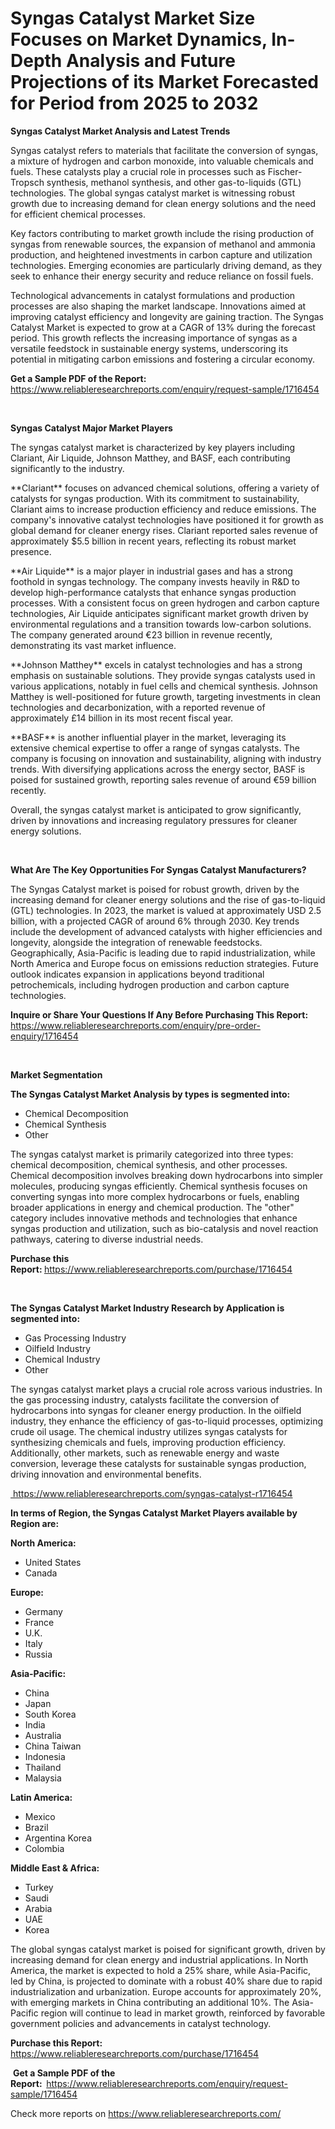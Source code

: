 <p><h1>Syngas Catalyst Market Size Focuses on Market Dynamics, In-Depth Analysis and Future Projections of its Market Forecasted for Period from 2025 to 2032</h1></p><p><strong>Syngas Catalyst Market Analysis and Latest Trends</strong></p>
<p><p>Syngas catalyst refers to materials that facilitate the conversion of syngas, a mixture of hydrogen and carbon monoxide, into valuable chemicals and fuels. These catalysts play a crucial role in processes such as Fischer-Tropsch synthesis, methanol synthesis, and other gas-to-liquids (GTL) technologies. The global syngas catalyst market is witnessing robust growth due to increasing demand for clean energy solutions and the need for efficient chemical processes. </p><p>Key factors contributing to market growth include the rising production of syngas from renewable sources, the expansion of methanol and ammonia production, and heightened investments in carbon capture and utilization technologies. Emerging economies are particularly driving demand, as they seek to enhance their energy security and reduce reliance on fossil fuels. </p><p>Technological advancements in catalyst formulations and production processes are also shaping the market landscape. Innovations aimed at improving catalyst efficiency and longevity are gaining traction. The Syngas Catalyst Market is expected to grow at a CAGR of 13% during the forecast period. This growth reflects the increasing importance of syngas as a versatile feedstock in sustainable energy systems, underscoring its potential in mitigating carbon emissions and fostering a circular economy.</p></p>
<p><strong>Get a Sample PDF of the Report:&nbsp;</strong> <a href="https://www.reliableresearchreports.com/enquiry/request-sample/1716454?utm_campaign=2957&utm_medium=2&utm_source=Github&utm_content=ia&utm_term=01042025&utm_id=syngas-catalyst">https://www.reliableresearchreports.com/enquiry/request-sample/1716454</a></p>
<p>&nbsp;</p>
<p><strong>Syngas Catalyst Major Market Players</strong></p>
<p><p>The syngas catalyst market is characterized by key players including Clariant, Air Liquide, Johnson Matthey, and BASF, each contributing significantly to the industry.</p><p>**Clariant** focuses on advanced chemical solutions, offering a variety of catalysts for syngas production. With its commitment to sustainability, Clariant aims to increase production efficiency and reduce emissions. The company's innovative catalyst technologies have positioned it for growth as global demand for cleaner energy rises. Clariant reported sales revenue of approximately $5.5 billion in recent years, reflecting its robust market presence.</p><p>**Air Liquide** is a major player in industrial gases and has a strong foothold in syngas technology. The company invests heavily in R&D to develop high-performance catalysts that enhance syngas production processes. With a consistent focus on green hydrogen and carbon capture technologies, Air Liquide anticipates significant market growth driven by environmental regulations and a transition towards low-carbon solutions. The company generated around €23 billion in revenue recently, demonstrating its vast market influence.</p><p>**Johnson Matthey** excels in catalyst technologies and has a strong emphasis on sustainable solutions. They provide syngas catalysts used in various applications, notably in fuel cells and chemical synthesis. Johnson Matthey is well-positioned for future growth, targeting investments in clean technologies and decarbonization, with a reported revenue of approximately £14 billion in its most recent fiscal year.</p><p>**BASF** is another influential player in the market, leveraging its extensive chemical expertise to offer a range of syngas catalysts. The company is focusing on innovation and sustainability, aligning with industry trends. With diversifying applications across the energy sector, BASF is poised for sustained growth, reporting sales revenue of around €59 billion recently.</p><p>Overall, the syngas catalyst market is anticipated to grow significantly, driven by innovations and increasing regulatory pressures for cleaner energy solutions.</p></p>
<p>&nbsp;</p>
<p><strong>What Are The Key Opportunities For Syngas Catalyst Manufacturers?</strong></p>
<p><p>The Syngas Catalyst market is poised for robust growth, driven by the increasing demand for cleaner energy solutions and the rise of gas-to-liquid (GTL) technologies. In 2023, the market is valued at approximately USD 2.5 billion, with a projected CAGR of around 6% through 2030. Key trends include the development of advanced catalysts with higher efficiencies and longevity, alongside the integration of renewable feedstocks. Geographically, Asia-Pacific is leading due to rapid industrialization, while North America and Europe focus on emissions reduction strategies. Future outlook indicates expansion in applications beyond traditional petrochemicals, including hydrogen production and carbon capture technologies.</p></p>
<p><strong>Inquire or Share Your Questions If Any Before Purchasing This Report:</strong> <a href="https://www.reliableresearchreports.com/enquiry/pre-order-enquiry/1716454?utm_campaign=2957&utm_medium=2&utm_source=Github&utm_content=ia&utm_term=01042025&utm_id=syngas-catalyst">https://www.reliableresearchreports.com/enquiry/pre-order-enquiry/1716454</a></p>
<p>&nbsp;</p>
<p><strong>Market Segmentation</strong></p>
<p><strong>The Syngas Catalyst Market Analysis by types is segmented into:</strong></p>
<p><ul><li>Chemical Decomposition</li><li>Chemical Synthesis</li><li>Other</li></ul></p>
<p><p>The syngas catalyst market is primarily categorized into three types: chemical decomposition, chemical synthesis, and other processes. Chemical decomposition involves breaking down hydrocarbons into simpler molecules, producing syngas efficiently. Chemical synthesis focuses on converting syngas into more complex hydrocarbons or fuels, enabling broader applications in energy and chemical production. The "other" category includes innovative methods and technologies that enhance syngas production and utilization, such as bio-catalysis and novel reaction pathways, catering to diverse industrial needs.</p></p>
<p><strong>Purchase this Report:&nbsp;</strong><a href="https://www.reliableresearchreports.com/purchase/1716454?utm_campaign=2957&utm_medium=2&utm_source=Github&utm_content=ia&utm_term=01042025&utm_id=syngas-catalyst">https://www.reliableresearchreports.com/purchase/1716454</a></p>
<p>&nbsp;</p>
<p><strong>The Syngas Catalyst Market Industry Research by Application is segmented into:</strong></p>
<p><ul><li>Gas Processing Industry</li><li>Oilfield Industry</li><li>Chemical Industry</li><li>Other</li></ul></p>
<p><p>The syngas catalyst market plays a crucial role across various industries. In the gas processing industry, catalysts facilitate the conversion of hydrocarbons into syngas for cleaner energy production. In the oilfield industry, they enhance the efficiency of gas-to-liquid processes, optimizing crude oil usage. The chemical industry utilizes syngas catalysts for synthesizing chemicals and fuels, improving production efficiency. Additionally, other markets, such as renewable energy and waste conversion, leverage these catalysts for sustainable syngas production, driving innovation and environmental benefits.</p></p>
<p><a href="https://www.reliableresearchreports.com/syngas-catalyst-r1716454?utm_campaign=2957&utm_medium=2&utm_source=Github&utm_content=ia&utm_term=01042025&utm_id=syngas-catalyst">&nbsp;https://www.reliableresearchreports.com/syngas-catalyst-r1716454</a></p>
<p><strong>In terms of Region, the Syngas Catalyst Market Players available by Region are:</strong></p>
<p>
    <p> <strong> North America: </strong>
        <ul>
            <li>United States</li>
            <li>Canada</li>
        </ul>
        </p> 
    <p> <strong> Europe: </strong>
        <ul>
            <li>Germany</li>
            <li>France</li>
            <li>U.K.</li>
            <li>Italy</li>
            <li>Russia</li>
        </ul>
        </p> 
    <p> <strong> Asia-Pacific: </strong>
        <ul>
            <li>China</li>
            <li>Japan</li>
            <li>South Korea</li>
            <li>India</li>
            <li>Australia</li>
            <li>China Taiwan</li>
            <li>Indonesia</li>
            <li>Thailand</li>
            <li>Malaysia</li>
        </ul>
        </p> 
    <p> <strong> Latin America: </strong>
        <ul>
            <li>Mexico</li>
            <li>Brazil</li>
            <li>Argentina Korea</li>
            <li>Colombia</li>
        </ul>
        </p> 
    <p> <strong> Middle East & Africa: </strong>
        <ul>
            <li>Turkey</li>
            <li>Saudi</li>
            <li>Arabia</li>
            <li>UAE</li>
            <li>Korea</li>
        </ul>
    </p>
    </p>
<p><p>The global syngas catalyst market is poised for significant growth, driven by increasing demand for clean energy and industrial applications. In North America, the market is expected to hold a 25% share, while Asia-Pacific, led by China, is projected to dominate with a robust 40% share due to rapid industrialization and urbanization. Europe accounts for approximately 20%, with emerging markets in China contributing an additional 10%. The Asia-Pacific region will continue to lead in market growth, reinforced by favorable government policies and advancements in catalyst technology.</p></p>
<p><strong>Purchase this Report: </strong><a href="https://www.reliableresearchreports.com/purchase/1716454?utm_campaign=2957&utm_medium=2&utm_source=Github&utm_content=ia&utm_term=01042025&utm_id=syngas-catalyst">https://www.reliableresearchreports.com/purchase/1716454</a></p>
<p>&nbsp;<strong>Get a Sample PDF of the Report:&nbsp;&nbsp;</strong><a href="https://www.reliableresearchreports.com/enquiry/request-sample/1716454?utm_campaign=2957&utm_medium=2&utm_source=Github&utm_content=ia&utm_term=01042025&utm_id=syngas-catalyst">https://www.reliableresearchreports.com/enquiry/request-sample/1716454</a></p>
<p><strong></strong></p>
<p>Check more reports on <a href="https://www.reliableresearchreports.com/?utm_campaign=2957&utm_medium=2&utm_source=Github&utm_content=ia&utm_term=01042025&utm_id=syngas-catalyst">https://www.reliableresearchreports.com/</a></p>